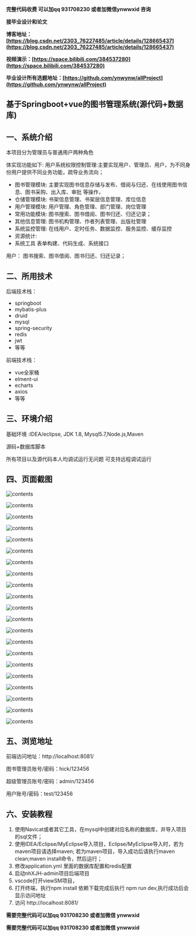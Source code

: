 **完整代码收费  可以加qq 931708230 或者加微信ynwwxid 咨询**

**接毕业设计和论文**

**博客地址：[https://blog.csdn.net/2303_76227485/article/details/128665437](https://blog.csdn.net/2303_76227485/article/details/128665437)**

**视频演示：[https://space.bilibili.com/384537280](https://space.bilibili.com/384537280)**

**毕业设计所有选题地址：[https://github.com/ynwynw/allProject](https://github.com/ynwynw/allProject)**

## 基于Springboot+vue的图书管理系统(源代码+数据库)

## 一、系统介绍
本项目分为管理员与普通用户两种角色


体实现功能如下: 用户系统权限控制管理:主要实现用户、管理员、用户，为不同身份用户提供不同业务功能，疏导业务流向； 

- 图书管理模块:
主要实现图书信息存储与发布、借阅与归还、在线使用图书信息、图书采购、出入库、审批 等操作，
- 仓储管理模块:
书架信息管理、书架层信息管理、库位信息
- 用户管理模块:
用户管理、角色管理、部门管理、岗位管理
- 常用功能模块:
图书搜索、图书借阅、图书归还、归还记录；
- 其他信息管理:
图书机构管理、作者列表管理、出版社管理
- 系统监控管理:
在线用户、定时任务、数据监控、服务监控、缓存监控
- 资源统计:
- 系统工具
表单构建、代码生成、系统接口

用户：
图书搜索、图书借阅、图书归还、归还记录；

## 二、所用技术

后端技术栈：

- springboot
- mybatis-plus
- druid
- mysql
- spring-security
- redis
- jwt
- 等等

前端技术栈：

- vue全家桶
- elment-ui
- echarts
- axios
- 等等


## 三、环境介绍

基础环境 :IDEA/eclipse, JDK 1.8, Mysql5.7,Node.js,Maven

源码+数据库脚本

所有项目以及源代码本人均调试运行无问题 可支持远程调试运行

## 四、页面截图

![contents](./picture/picture1.png)

![contents](./picture/picture2.png)

![contents](./picture/picture3.png)

![contents](./picture/picture4.png)

![contents](./picture/picture5.png)

![contents](./picture/picture6.png)

![contents](./picture/picture7.png)

![contents](./picture/picture8.png)

![contents](./picture/picture9.png)

![contents](./picture/picture10.png)

![contents](./picture/picture11.png)

![contents](./picture/picture12.png)

![contents](./picture/picture13.png)

![contents](./picture/picture14.png)

![contents](./picture/picture15.png)

![contents](./picture/picture16.png)

![contents](./picture/picture17.png)

![contents](./picture/picture18.png)

![contents](./picture/picture19.png)

![contents](./picture/picture20.png)

![contents](./picture/picture21.png)


## 五、浏览地址

前端访问地址：http://localhost:8081/

图书管理员账号/密码：hick/123456

超级管理员账号/密码：admin/123456

用户账号/密码：test/123456

## 六、安装教程

1. 使用Navicat或者其它工具，在mysql中创建对应名称的数据库，并导入项目的sql文件；
2. 使用IDEA/Eclipse/MyEclipse导入项目，Eclipse/MyEclipse导入时，若为maven项目请选择maven;
   若为maven项目，导入成功后请执行maven clean;maven install命令，然后运行；
3. 修改application.yml 里面的数据库配置和redis配置
4. 启动nhXJH-admin项目后端项目 
5. vscode打开viewSM项目，
6. 打开终端，执行npm install 依赖下载完成后执行 npm run dev,执行成功后会显示访问地址
7. 访问  http://localhost:8081/

**需要完整代码可以加qq  931708230 或者加微信 ynwwxid**

**需要完整代码可以加qq  931708230 或者加微信  ynwwxid**






